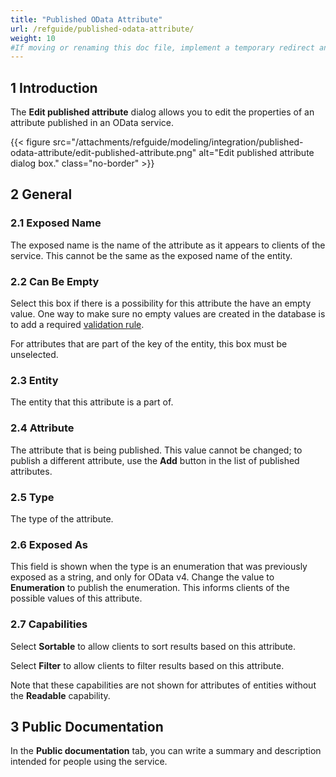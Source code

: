 ```yaml
---
title: "Published OData Attribute"
url: /refguide/published-odata-attribute/
weight: 10
#If moving or renaming this doc file, implement a temporary redirect and let the respective team know they should update the URL in the product. See Mapping to Products for more details.
---
```


## 1 Introduction

The **Edit published attribute** dialog allows you to edit the properties of an attribute published in an OData service.

{{< figure src="/attachments/refguide/modeling/integration/published-odata-attribute/edit-published-attribute.png" alt="Edit published attribute dialog box." class="no-border" >}}

## 2 General

### 2.1 Exposed Name

The exposed name is the name of the attribute as it appears to clients of the service. This cannot be the same as the exposed name of the entity.

### 2.2 Can Be Empty

Select this box if there is a possibility for this attribute the have an empty value. One way to make sure no empty values are created in the database is to add a required [validation rule](/refguide/validation-rules/).

For attributes that are part of the key of the entity, this box must be unselected.

### 2.3 Entity

The entity that this attribute is a part of.

### 2.4 Attribute

The attribute that is being published. This value cannot be changed; to publish a different attribute, use the **Add** button in the list of published attributes.

### 2.5 Type

The type of the attribute.

### 2.6 Exposed As

This field is shown when the type is an enumeration that was previously exposed as a string, and only for OData v4. Change the value to **Enumeration** to publish the enumeration. This informs clients of the possible values of this attribute.

### 2.7 Capabilities

Select **Sortable** to allow clients to sort results based on this attribute.

Select **Filter** to allow clients to filter results based on this attribute.

Note that these capabilities are not shown for attributes of entities without the **Readable** capability.

## 3 Public Documentation

In the **Public documentation** tab, you can write a summary and description intended for people using the service.
